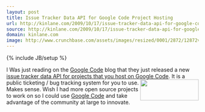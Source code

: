 ```yaml
---
layout: post
title: Issue Tracker Data API for Google Code Project Hosting
url: http://kinlane.com/2009/10/17/issue-tracker-data-api-for-google-code-project-hosting/
source: http://kinlane.com/2009/10/17/issue-tracker-data-api-for-google-code-project-hosting/
domain: kinlane.com
image: http://www.crunchbase.com/assets/images/resized/0001/2872/12872v1-max-450x450.png
---
```

{% include JB/setup %}

<p>
     I Was just reading on the <a href="http://code.google.com">Google Code</a> blog that they just released a new <a href="http://googlecode.blogspot.com/2009/10/issue-tracker-data-api-for-project.html">issue tracker data API for projects that you host on Google Code</a>.<img title="Image representing Google Code as depicted in ..." src="http://www.crunchbase.com/assets/images/resized/0001/2872/12872v1-max-450x450.png" alt="" width="153" height="55" align="right" /> It is a public ticketing / bug tracking system for you to use. Makes sense. Wish I had more open source projects to work on so I could use <a href="http://code.google.com">Google Code</a> and take advantage of the community at large to innovate.
</p>